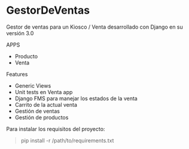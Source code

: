 # GestorDeVentas
Gestor de ventas para un Kiosco / Venta desarrollado con Django en su versión 3.0

APPS
  - Producto
  - Venta
  
Features
  - Generic Views
  - Unit tests en Venta app
  - Django FMS para manejar los estados de la venta
  - Carrito de la actual venta
  - Gestión de ventas
  - Gestión de productos
  
Para instalar los requisitos del proyecto:
  > pip install -r /path/to/requirements.txt
